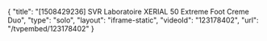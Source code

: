{
    "title": "[1508429236] SVR Laboratoire XERIAL 50 Extreme Foot Creme Duo",
    "type": "solo",
    "layout": "iframe-static",
    "videoId": "123178402",
    "url": "\/tvpembed\/123178402"
}